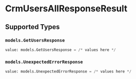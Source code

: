 # CrmUsersAllResponseResult


## Supported Types

### `models.GetUsersResponse`

```python
value: models.GetUsersResponse = /* values here */
```

### `models.UnexpectedErrorResponse`

```python
value: models.UnexpectedErrorResponse = /* values here */
```

